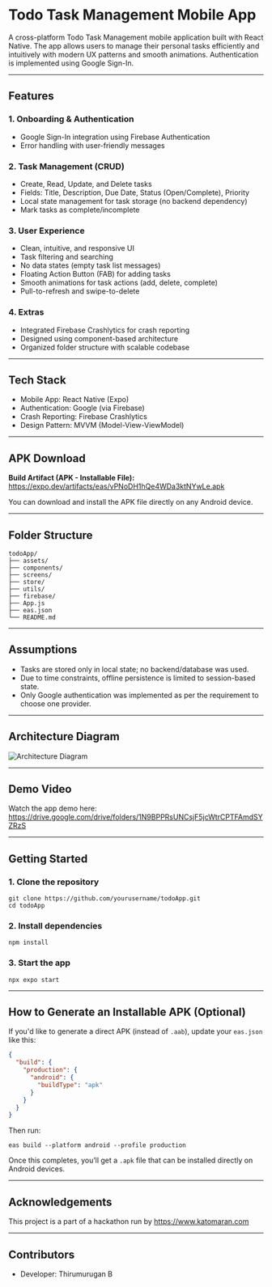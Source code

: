 # Todo Task Management Mobile App

A cross-platform Todo Task Management mobile application built with React Native. The app allows users to manage their personal tasks efficiently and intuitively with modern UX patterns and smooth animations. Authentication is implemented using Google Sign-In.

---

## Features

### 1. Onboarding & Authentication
- Google Sign-In integration using Firebase Authentication
- Error handling with user-friendly messages

### 2. Task Management (CRUD)
- Create, Read, Update, and Delete tasks
- Fields: Title, Description, Due Date, Status (Open/Complete), Priority
- Local state management for task storage (no backend dependency)
- Mark tasks as complete/incomplete

### 3. User Experience
- Clean, intuitive, and responsive UI
- Task filtering and searching
- No data states (empty task list messages)
- Floating Action Button (FAB) for adding tasks
- Smooth animations for task actions (add, delete, complete)
- Pull-to-refresh and swipe-to-delete

### 4. Extras
- Integrated Firebase Crashlytics for crash reporting
- Designed using component-based architecture
- Organized folder structure with scalable codebase

---

## Tech Stack

- Mobile App: React Native (Expo)
- Authentication: Google (via Firebase)
- Crash Reporting: Firebase Crashlytics
- Design Pattern: MVVM (Model-View-ViewModel)

---

## APK Download

**Build Artifact (APK - Installable File):**  
https://expo.dev/artifacts/eas/vPNoDH1hQe4WDa3ktNYwLe.apk

You can download and install the APK file directly on any Android device.

---

## Folder Structure

```
todoApp/
├── assets/
├── components/
├── screens/
├── store/
├── utils/
├── firebase/
├── App.js
├── eas.json
└── README.md
```

---

## Assumptions

- Tasks are stored only in local state; no backend/database was used.
- Due to time constraints, offline persistence is limited to session-based state.
- Only Google authentication was implemented as per the requirement to choose one provider.

---

## Architecture Diagram

![Architecture Diagram](./assets/architecture-diagram.png)

---

## Demo Video

Watch the app demo here: https://drive.google.com/drive/folders/1N9BPPRsUNCsjF5jcWtrCPTFAmdSYZRzS

---

## Getting Started

### 1. Clone the repository
```
git clone https://github.com/yourusername/todoApp.git
cd todoApp
```

### 2. Install dependencies
```
npm install
```

### 3. Start the app
```
npx expo start
```

---

## How to Generate an Installable APK (Optional)

If you'd like to generate a direct APK (instead of `.aab`), update your `eas.json` like this:

```json
{
  "build": {
    "production": {
      "android": {
        "buildType": "apk"
      }
    }
  }
}
```

Then run:

```
eas build --platform android --profile production
```

Once this completes, you’ll get a `.apk` file that can be installed directly on Android devices.

---

## Acknowledgements

This project is a part of a hackathon run by https://www.katomaran.com

---

## Contributors

- Developer: Thirumurugan B